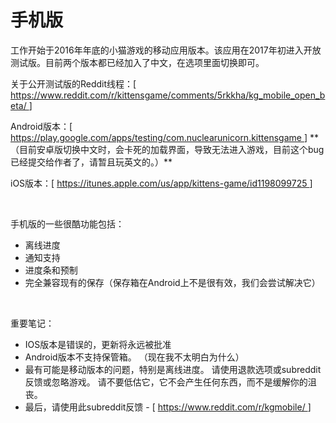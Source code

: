 # 手机版
<p>
			工作开始于2016年年底的小猫游戏的移动应用版本。该应用在2017年初进入开放测试版。目前两个版本都已经加入了中文，在选项里面切换即可。
</p>
<p>
			关于公开测试版的Reddit线程：[
	<a href="https://www.reddit.com/r/kittensgame/comments/5rkkha/kg_mobile_open_beta/"
	class="external">
				https://www.reddit.com/r/kittensgame/comments/5rkkha/kg_mobile_open_beta/
	</a>
			]
</p>
<p>
			Android版本：[
	<a href="https://play.google.com/apps/testing/com.nuclearunicorn.kittensgame"
	class="external">
				https://play.google.com/apps/testing/com.nuclearunicorn.kittensgame
	</a>
			]
      **（目前安卓版切换中文时，会卡死的加载界面，导致无法进入游戏，目前这个bug已经提交给作者了，请暂且玩英文的。）**
</p>
<p>
			iOS版本：[
	<a href="https://itunes.apple.com/us/app/kittens-game/id1198099725" class="external">
				https://itunes.apple.com/us/app/kittens-game/id1198099725
	</a>
			]
</p>
<p>
	<br style="clear:both">
</p>
<p>
			手机版的一些很酷功能包括：
</p>
<ul>
	<li>
				离线进度
	</li>
	<li>
				通知支持
	</li>
	<li>
				进度条和预制
	</li>
	<li>
				完全兼容现有的保存（保存箱在Android上不是很有效，我们会尝试解决它）
	</li>
</ul>
<p>
	<br style="clear:both">
</p>
<p>
			重要笔记：
</p>
<ul>
	<li>
				IOS版本是错误的，更新将永远被批准
	</li>
	<li>
				Android版本不支持保管箱。
				（现在我不太明白为什么）
	</li>
	<li>
				最有可能是移动版本的问题，特别是离线进度。
				请使用退款选项或subreddit反馈或忽略游戏。
				请不要低估它，它不会产生任何东西，而不是缓解你的沮丧。
	</li>
	<li>
				最后，请使用此subreddit反馈 - [
		<a href="https://www.reddit.com/r/kgmobile/" class="external">
					https://www.reddit.com/r/kgmobile/
		</a>
				]
	</li>
</ul>
<p style="float:right;margin:6px">
</p>
